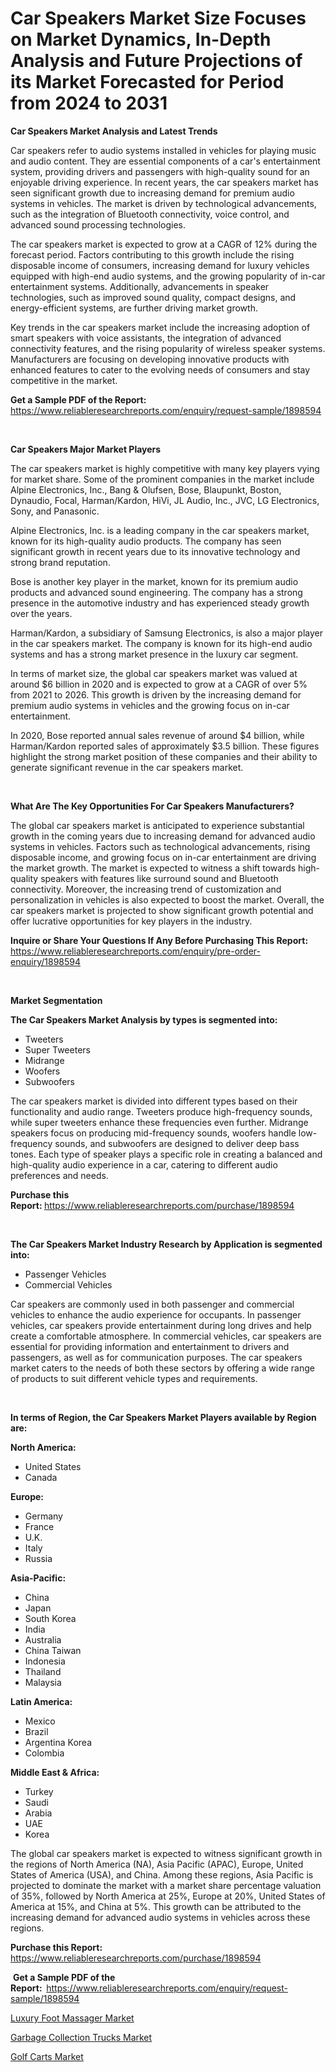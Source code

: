 <p><h1>Car Speakers Market Size Focuses on Market Dynamics, In-Depth Analysis and Future Projections of its Market Forecasted for Period from 2024 to 2031</h1></p><p><strong>Car Speakers Market Analysis and Latest Trends</strong></p>
<p><p>Car speakers refer to audio systems installed in vehicles for playing music and audio content. They are essential components of a car's entertainment system, providing drivers and passengers with high-quality sound for an enjoyable driving experience. In recent years, the car speakers market has seen significant growth due to increasing demand for premium audio systems in vehicles. The market is driven by technological advancements, such as the integration of Bluetooth connectivity, voice control, and advanced sound processing technologies.</p><p>The car speakers market is expected to grow at a CAGR of 12% during the forecast period. Factors contributing to this growth include the rising disposable income of consumers, increasing demand for luxury vehicles equipped with high-end audio systems, and the growing popularity of in-car entertainment systems. Additionally, advancements in speaker technologies, such as improved sound quality, compact designs, and energy-efficient systems, are further driving market growth.</p><p>Key trends in the car speakers market include the increasing adoption of smart speakers with voice assistants, the integration of advanced connectivity features, and the rising popularity of wireless speaker systems. Manufacturers are focusing on developing innovative products with enhanced features to cater to the evolving needs of consumers and stay competitive in the market.</p></p>
<p><strong>Get a Sample PDF of the Report:&nbsp;</strong> <a href="https://www.reliableresearchreports.com/enquiry/request-sample/1898594">https://www.reliableresearchreports.com/enquiry/request-sample/1898594</a></p>
<p>&nbsp;</p>
<p><strong>Car Speakers Major Market Players</strong></p>
<p><p>The car speakers market is highly competitive with many key players vying for market share. Some of the prominent companies in the market include Alpine Electronics, Inc., Bang & Olufsen, Bose, Blaupunkt, Boston, Dynaudio, Focal, Harman/Kardon, HiVi, JL Audio, Inc., JVC, LG Electronics, Sony, and Panasonic.</p><p>Alpine Electronics, Inc. is a leading company in the car speakers market, known for its high-quality audio products. The company has seen significant growth in recent years due to its innovative technology and strong brand reputation.</p><p>Bose is another key player in the market, known for its premium audio products and advanced sound engineering. The company has a strong presence in the automotive industry and has experienced steady growth over the years.</p><p>Harman/Kardon, a subsidiary of Samsung Electronics, is also a major player in the car speakers market. The company is known for its high-end audio systems and has a strong market presence in the luxury car segment.</p><p>In terms of market size, the global car speakers market was valued at around $6 billion in 2020 and is expected to grow at a CAGR of over 5% from 2021 to 2026. This growth is driven by the increasing demand for premium audio systems in vehicles and the growing focus on in-car entertainment.</p><p>In 2020, Bose reported annual sales revenue of around $4 billion, while Harman/Kardon reported sales of approximately $3.5 billion. These figures highlight the strong market position of these companies and their ability to generate significant revenue in the car speakers market.</p></p>
<p>&nbsp;</p>
<p><strong>What Are The Key Opportunities For Car Speakers Manufacturers?</strong></p>
<p><p>The global car speakers market is anticipated to experience substantial growth in the coming years due to increasing demand for advanced audio systems in vehicles. Factors such as technological advancements, rising disposable income, and growing focus on in-car entertainment are driving the market growth. The market is expected to witness a shift towards high-quality speakers with features like surround sound and Bluetooth connectivity. Moreover, the increasing trend of customization and personalization in vehicles is also expected to boost the market. Overall, the car speakers market is projected to show significant growth potential and offer lucrative opportunities for key players in the industry.</p></p>
<p><strong>Inquire or Share Your Questions If Any Before Purchasing This Report:</strong> <a href="https://www.reliableresearchreports.com/enquiry/pre-order-enquiry/1898594">https://www.reliableresearchreports.com/enquiry/pre-order-enquiry/1898594</a></p>
<p>&nbsp;</p>
<p><strong>Market Segmentation</strong></p>
<p><strong>The Car Speakers Market Analysis by types is segmented into:</strong></p>
<p><ul><li>Tweeters</li><li>Super Tweeters</li><li>Midrange</li><li>Woofers</li><li>Subwoofers</li></ul></p>
<p><p>The car speakers market is divided into different types based on their functionality and audio range. Tweeters produce high-frequency sounds, while super tweeters enhance these frequencies even further. Midrange speakers focus on producing mid-frequency sounds, woofers handle low-frequency sounds, and subwoofers are designed to deliver deep bass tones. Each type of speaker plays a specific role in creating a balanced and high-quality audio experience in a car, catering to different audio preferences and needs.</p></p>
<p><strong>Purchase this Report:&nbsp;</strong><a href="https://www.reliableresearchreports.com/purchase/1898594">https://www.reliableresearchreports.com/purchase/1898594</a></p>
<p>&nbsp;</p>
<p><strong>The Car Speakers Market Industry Research by Application is segmented into:</strong></p>
<p><ul><li>Passenger Vehicles</li><li>Commercial Vehicles</li></ul></p>
<p><p>Car speakers are commonly used in both passenger and commercial vehicles to enhance the audio experience for occupants. In passenger vehicles, car speakers provide entertainment during long drives and help create a comfortable atmosphere. In commercial vehicles, car speakers are essential for providing information and entertainment to drivers and passengers, as well as for communication purposes. The car speakers market caters to the needs of both these sectors by offering a wide range of products to suit different vehicle types and requirements.</p></p>
<p>&nbsp;</p>
<p><strong>In terms of Region, the Car Speakers Market Players available by Region are:</strong></p>
<p>
    <p> <strong> North America: </strong>
        <ul>
            <li>United States</li>
            <li>Canada</li>
        </ul>
        </p> 
    <p> <strong> Europe: </strong>
        <ul>
            <li>Germany</li>
            <li>France</li>
            <li>U.K.</li>
            <li>Italy</li>
            <li>Russia</li>
        </ul>
        </p> 
    <p> <strong> Asia-Pacific: </strong>
        <ul>
            <li>China</li>
            <li>Japan</li>
            <li>South Korea</li>
            <li>India</li>
            <li>Australia</li>
            <li>China Taiwan</li>
            <li>Indonesia</li>
            <li>Thailand</li>
            <li>Malaysia</li>
        </ul>
        </p> 
    <p> <strong> Latin America: </strong>
        <ul>
            <li>Mexico</li>
            <li>Brazil</li>
            <li>Argentina Korea</li>
            <li>Colombia</li>
        </ul>
        </p> 
    <p> <strong> Middle East & Africa: </strong>
        <ul>
            <li>Turkey</li>
            <li>Saudi</li>
            <li>Arabia</li>
            <li>UAE</li>
            <li>Korea</li>
        </ul>
    </p>
    </p>
<p><p>The global car speakers market is expected to witness significant growth in the regions of North America (NA), Asia Pacific (APAC), Europe, United States of America (USA), and China. Among these regions, Asia Pacific is projected to dominate the market with a market share percentage valuation of 35%, followed by North America at 25%, Europe at 20%, United States of America at 15%, and China at 5%. This growth can be attributed to the increasing demand for advanced audio systems in vehicles across these regions.</p></p>
<p><strong>Purchase this Report: </strong><a href="https://www.reliableresearchreports.com/purchase/1898594">https://www.reliableresearchreports.com/purchase/1898594</a></p>
<p>&nbsp;<strong>Get a Sample PDF of the Report:&nbsp;&nbsp;</strong><a href="https://www.reliableresearchreports.com/enquiry/request-sample/1898594">https://www.reliableresearchreports.com/enquiry/request-sample/1898594</a></p>
<p><strong></strong></p>
<p><p><a href="https://view.publitas.com/reportprime-1/luxury-foot-massager-market-size-growth-and-forecast-from-2023-2030/">Luxury Foot Massager Market</a></p><p><a href="https://github.com/seekum/Market-Research-Report-List-1/blob/main/garbage-collection-trucks-market.md">Garbage Collection Trucks Market</a></p><p><a href="https://github.com/nancykennedykellievqfqt2/Market-Research-Report-List-1/blob/main/golf-carts-market.md">Golf Carts Market</a></p></p>